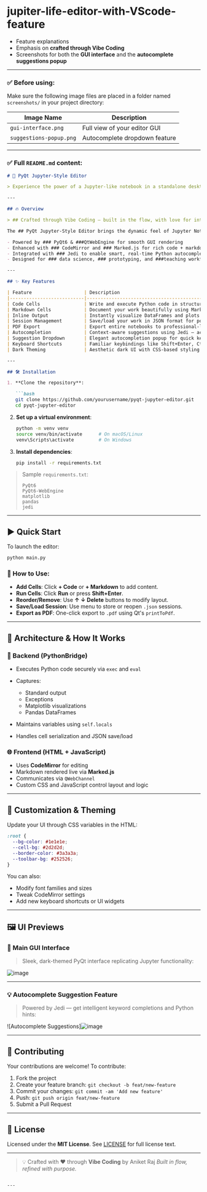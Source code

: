 # jupiter-life-editor-with-VScode-feature


* Feature explanations
* Emphasis on **crafted through Vibe Coding**
* Screenshots for both the **GUI interface** and the **autocomplete suggestions popup**

---

### ✅ Before using:

Make sure the following image files are placed in a folder named `screenshots/` in your project directory:

| Image Name              | Description                   |
| ----------------------- | ----------------------------- |
| `gui-interface.png`     | Full view of your editor GUI  |
| `suggestions-popup.png` | Autocomplete dropdown feature |

---

### ✅ Full `README.md` content:

````markdown
# 🚀 PyQt Jupyter-Style Editor

> Experience the power of a Jupyter-like notebook in a standalone desktop application!

---

## 🔥 Overview

> ## Crafted through Vibe Coding – built in the flow, with love for interactive tools and Python power!

The ## PyQt Jupyter-Style Editor brings the dynamic feel of Jupyter Notebooks into a sleek and customizable desktop app:

- Powered by ### PyQt6 & ###QtWebEngine for smooth GUI rendering
- Enhanced with ### CodeMirror and ### Marked.js for rich code + markdown editing
- Integrated with ### Jedi to enable smart, real-time Python autocompletion
- Designed for ### data science, ### prototyping, and ###teaching workflows

---

## ✨ Key Features

| Feature                   | Description                                                                                 |
|---------------------------|---------------------------------------------------------------------------------------------|
| Code Cells                | Write and execute Python code in structured cells.                                          |
| Markdown Cells            | Document your work beautifully using Markdown with live previews.                           |
| Inline Output             | Instantly visualize DataFrames and plots beneath each cell.                                 |
| Session Management        | Save/load your work in JSON format for portability.                                         |
| PDF Export                | Export entire notebooks to professional-looking PDFs.                                       |
| Autocompletion            | Context-aware suggestions using Jedi — activated with `.` or Ctrl+Space.                    |
| Suggestion Dropdown       | Elegant autocompletion popup for quick keyword or object access (see preview below).        |
| Keyboard Shortcuts        | Familiar keybindings like Shift+Enter, Ctrl+/, and more.                                    |
| Dark Theming              | Aesthetic dark UI with CSS-based styling.                                                   |

---

## 🛠️ Installation

1. **Clone the repository**:

   ```bash
   git clone https://github.com/yourusername/pyqt-jupyter-editor.git
   cd pyqt-jupyter-editor
````

2. **Set up a virtual environment**:

   ```bash
   python -m venv venv
   source venv/bin/activate      # On macOS/Linux
   venv\Scripts\activate         # On Windows
   ```

3. **Install dependencies**:

   ```bash
   pip install -r requirements.txt
   ```

> Sample `requirements.txt`:
>
> ```
> PyQt6
> PyQt6-WebEngine
> matplotlib
> pandas
> jedi
> ```

---

## ▶️ Quick Start

To launch the editor:

```bash
python main.py
```

### 🧪 How to Use:

* **Add Cells**: Click **+ Code** or **+ Markdown** to add content.
* **Run Cells**: Click **Run** or press **Shift+Enter**.
* **Reorder/Remove**: Use **↑ ↓ Delete** buttons to modify layout.
* **Save/Load Session**: Use menu to store or reopen `.json` sessions.
* **Export as PDF**: One-click export to `.pdf` using Qt's `printToPdf`.

---

## 📐 Architecture & How It Works

### 🧠 Backend (PythonBridge)

* Executes Python code securely via `exec` and `eval`
* Captures:

  * Standard output
  * Exceptions
  * Matplotlib visualizations
  * Pandas DataFrames
* Maintains variables using `self.locals`
* Handles cell serialization and JSON save/load

### 🌐 Frontend (HTML + JavaScript)

* Uses **CodeMirror** for editing
* Markdown rendered live via **Marked.js**
* Communicates via `QWebChannel`
* Custom CSS and JavaScript control layout and logic

---

## 🎨 Customization & Theming

Update your UI through CSS variables in the HTML:

```css
:root {
  --bg-color: #1e1e1e;
  --cell-bg: #2d2d2d;
  --border-color: #3a3a3a;
  --toolbar-bg: #252526;
}
```

You can also:

* Modify font families and sizes
* Tweak CodeMirror settings
* Add new keyboard shortcuts or UI widgets

---

## 🖼️ UI Previews

### 🧪 Main GUI Interface

> Sleek, dark-themed PyQt interface replicating Jupyter functionality:

![image](https://github.com/user-attachments/assets/54b57519-51a0-45d3-bb06-07dc551f3876)


---

### 💡 Autocomplete Suggestion Feature

> Powered by Jedi — get intelligent keyword completions and Python hints:

![Autocomplete Suggestions]![image](https://github.com/user-attachments/assets/6b48c16f-100f-4aab-8038-8e4c7a7ab96c)


---

## 🤝 Contributing

Your contributions are welcome!
To contribute:

1. Fork the project
2. Create your feature branch: `git checkout -b feat/new-feature`
3. Commit your changes: `git commit -am 'Add new feature'`
4. Push: `git push origin feat/new-feature`
5. Submit a Pull Request

---

## 📄 License

Licensed under the **MIT License**.
See [LICENSE](LICENSE) for full license text.

---

> 💡 Crafted with ❤️ through **Vibe Coding** by Aniket Raj
> *Built in flow, refined with purpose.*

```

---


